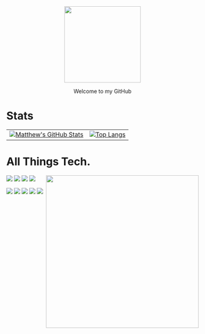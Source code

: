 <div align="center">
	<img width=200px height=200px align="center" src="https://c.tenor.com/ciXVEY9J2BUAAAAi/sailor-moon-usagi.gif" />
		<p align="center">
			<p>Welcome to my GitHub</p>
		</p>
</div>


# Stats
| | | 
| :--: | :--: |
| [![Matthew's GitHub Stats](https://github-readme-stats.vercel.app/api?username=wagabooga&show_icons=true&theme=tokyonight&hide=stars,issues)](https://github.com/anuraghazra/github-readme-stats) | [![Top Langs](https://github-readme-stats.vercel.app/api/top-langs/?username=wagabooga)](https://github.com/anuraghazra/github-readme-stats)

# All Things Tech.
  <image align="right" width=400px src="https://c.tenor.com/CDYBDRhL3SIAAAAC/anime-gif-anime.gif"></image>
	  	<p align="left">
			<img src="https://img.shields.io/badge/Code-JavaScript-informational?style=flat&logo=JavaScript&logoColor=white&color=F7DF1E" />
			<img src="https://img.shields.io/badge/Code-React-informational?style=flat&logo=React&logoColor=white&color=61DAFB" />
			<img src="https://img.shields.io/badge/Code-Python-informational?style=flat&logo=Python&logoColor=white&color=3776AB" />
			<img src="https://img.shields.io/badge/Code-Ruby(Rails)-informational?style=flat&logo=RubyonRails&logoColor=white&color=CC0000" />
		</p>
		<p align="left">
			<img src="https://img.shields.io/badge/Tools-PostMan-informational?style=flat&logo=Postman&logoColor=white&color=FF6C37" />
			<img src="https://img.shields.io/badge/Tools-Git-informational?style=flat&logo=Git&logoColor=white&color=181717" />
			<img src="https://img.shields.io/badge/Tools-Auth0-informational?style=flat&logo=Auth0&logoColor=white&color=EB5424" />
			<img src="https://img.shields.io/badge/Tools-Heroku-informational?style=flat&logo=Heroku&logoColor=white&color=430098" />
			<img src="https://img.shields.io/badge/Tools-Netlify-informational?style=flat&logo=Netlify&logoColor=white&color=00C7B7" />
		</p>
		
		
